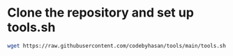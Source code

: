 # Clone the repository and set up tools.sh

```bash
wget https://raw.githubusercontent.com/codebyhasan/tools/main/tools.sh && sudo chmod +x tools.sh && sudo rm -f /usr/local/bin/tools.sh && sudo mv tools.sh /usr/local/bin/ && sudo tools.sh
```
